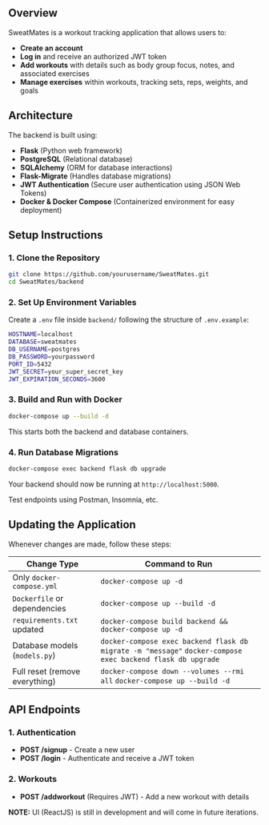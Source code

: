 ## Overview

SweatMates is a workout tracking application that allows users to:

- **Create an account**
- **Log in** and receive an authorized JWT token
- **Add workouts** with details such as body group focus, notes, and associated exercises
- **Manage exercises** within workouts, tracking sets, reps, weights, and goals

## Architecture

The backend is built using:

- **Flask** (Python web framework)
- **PostgreSQL** (Relational database)
- **SQLAlchemy** (ORM for database interactions)
- **Flask-Migrate** (Handles database migrations)
- **JWT Authentication** (Secure user authentication using JSON Web Tokens)
- **Docker & Docker Compose** (Containerized environment for easy deployment)

## Setup Instructions

### 1. Clone the Repository

```sh
git clone https://github.com/yourusername/SweatMates.git
cd SweatMates/backend
```

### 2. Set Up Environment Variables

Create a `.env` file inside `backend/` following the structure of `.env.example`:

```sh
HOSTNAME=localhost
DATABASE=sweatmates
DB_USERNAME=postgres
DB_PASSWORD=yourpassword
PORT_ID=5432
JWT_SECRET=your_super_secret_key
JWT_EXPIRATION_SECONDS=3600
```

### 3. Build and Run with Docker

```sh
docker-compose up --build -d
```

This starts both the backend and database containers.

### 4. Run Database Migrations

```sh
docker-compose exec backend flask db upgrade
```

Your backend should now be running at `http://localhost:5000`.

Test endpoints using Postman, Insomnia, etc.

## Updating the Application

Whenever changes are made, follow these steps:

| Change Type                    | Command to Run                                                                                              |
| ------------------------------ | ----------------------------------------------------------------------------------------------------------- |
| Only `docker-compose.yml`      | `docker-compose up -d`                                                                                      |
| `Dockerfile` or dependencies   | `docker-compose up --build -d`                                                                              |
| `requirements.txt` updated     | `docker-compose build backend && docker-compose up -d`                                                      |
| Database models (`models.py`)  | `docker-compose exec backend flask db migrate -m "message"`  `docker-compose exec backend flask db upgrade` |
| Full reset (remove everything) | `docker-compose down --volumes --rmi all`  `docker-compose up --build -d`                                   |

## API Endpoints

### 1. Authentication

- **POST /signup** - Create a new user
- **POST /login** - Authenticate and receive a JWT token

### 2. Workouts

- **POST /addworkout** (Requires JWT) - Add a new workout with details

**NOTE:** UI (ReactJS) is still in development and will come in future iterations.